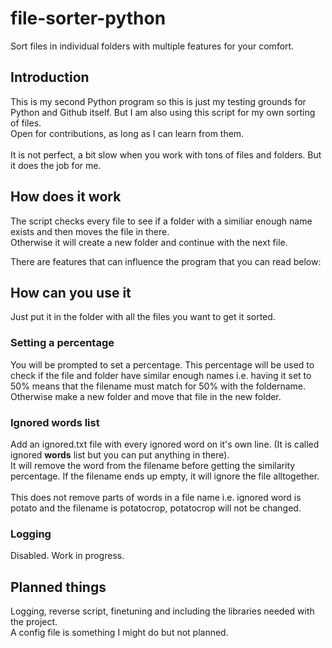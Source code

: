 # file-sorter-python
Sort files in individual folders with multiple features for your comfort.

## Introduction
This is my second Python program so this is just my testing grounds for Python and Github itself. But I am also using this script for my own sorting of files.\
Open for contributions, as long as I can learn from them.\
\
It is not perfect, a bit slow when you work with tons of files and folders. But it does the job for me.

## How does it work
The script checks every file to see if a folder with a similiar enough name exists and then moves the file in there.\
Otherwise it will create a new folder and continue with the next file.

There are features that can influence the program that you can read below:

## How can you use it
Just put it in the folder with all the files you want to get it sorted.

### Setting a percentage
You will be prompted to set a percentage. This percentage will be used to check if the file and folder have similar enough names i.e. having it set to 50% means that the filename must match for 50% with the foldername. Otherwise make a new folder and move that file in the new folder.

### Ignored words list
Add an ignored.txt file with every ignored word on it's own line. (It is called ignored **words** list but you can put anything in there).\
It will remove the word from the filename before getting the similarity percentage. If the filename ends up empty, it will ignore the file alltogether.\
\
This does not remove parts of words in a file name i.e. ignored word is potato and the filename is potatocrop, potatocrop will not be changed.

### Logging
Disabled. Work in progress.

## Planned things
Logging, reverse script, finetuning and including the libraries needed with the project.\
A config file is something I might do but not planned.
